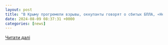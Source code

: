 ```yaml
---
layout: post
title: "В Крыму прогремели взрывы, оккупанты говорят о сбитых БПЛА, «Нептуне» и морских дронах - Последние новости сегодня"
date: 2024-08-09 08:37:31 +0000
categories: [news]
---
```


[Читати далі](http://pressorg24.com/news?id=733043)
